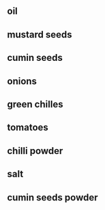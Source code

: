 ## oil

## mustard seeds

## cumin seeds 

## onions 

## green chilles  

##  tomatoes

## chilli powder

## salt

## cumin seeds powder
